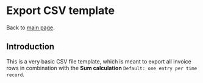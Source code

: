# Export CSV template

Back to [main page](https://github.com/kimai/invoice-templates).

## Introduction

This is a very basic CSV file template, which is meant to export all invoice rows in combination with the **Sum calculation** `Default: one entry per time record`. 
